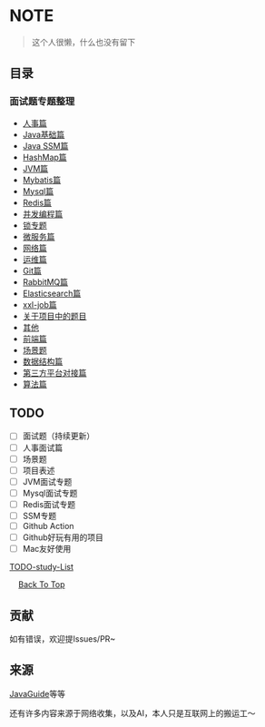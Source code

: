 # NOTE

> 这个人很懒，什么也没有留下



## 目录

### 面试题专题整理

- [人事篇](./面试题-专题整理版/人事篇.md)
- [Java基础篇](./面试题-专题整理版/Java基础篇.md)
- [Java SSM篇](./面试题-专题整理版/Java-SSM篇.md)
- [HashMap篇](./面试题-专题整理版/HashMap篇.md)
- [JVM篇](./面试题-专题整理版/JVM篇.md)
- [Mybatis篇](./面试题-专题整理版/Mybatis篇.md)
- [Mysql篇](./面试题-专题整理版/Mysql篇.md)
- [Redis篇](./面试题-专题整理版/Redis篇.md)
- [并发编程篇](./面试题-专题整理版/并发编程篇.md)
- [锁专题](./面试题-专题整理版/锁专题.md)
- [微服务篇](./面试题-专题整理版/微服务篇.md)
- [网络篇](./面试题-专题整理版/网络篇.md)
- [运维篇](./面试题-专题整理版/运维篇.md)
- [Git篇](./面试题-专题整理版/Git篇.md)
- [RabbitMQ篇](./面试题-专题整理版/RabbitMQ篇.md)
- [Elasticsearch篇](./面试题-专题整理版/Elasticsearch篇.md)
- [xxl-job篇](./面试题-专题整理版/xxl-job篇.md)
- [关于项目中的题目](./面试题-专题整理版/关于项目中的题目.md)
- [其他](./面试题-专题整理版/其他.md)
- [前端篇](./面试题-专题整理版/前端篇.md)
- [场景题](./面试题-专题整理版/场景题.md)
- [数据结构篇](./面试题-专题整理版/数据结构篇.md)
- [第三方平台对接篇](./面试题-专题整理版/第三方平台对接篇.md)
- [算法篇](./面试题-专题整理版/算法篇.md)




## TODO

- [ ] 面试题（持续更新）
- [ ] 人事面试篇
- [ ] 场景题
- [ ] 项目表述
- [ ] JVM面试专题
- [ ] Mysql面试专题
- [ ] Redis面试专题
- [ ] SSM专题
- [ ] Github Action
- [ ] Github好玩有用的项目
- [ ] Mac友好使用

[TODO-study-List](./问题解决/TODO-study.md)





<p>
  &nbsp;&nbsp;&nbsp;
  <a href="#repository-container-header" target="_blank">
    Back To Top
  </a>
</p>


## 贡献

如有错误，欢迎提Issues/PR~



## 来源

[JavaGuide](https://github.com/Snailclimb/JavaGuide/blob/main/docs/system-design/framework/mybatis/mybatis-interview.md)等等

还有许多内容来源于网络收集，以及AI，本人只是互联网上的搬运工～
